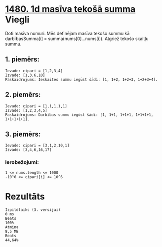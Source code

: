 # [1480. 1d masīva tekošā summa](https://leetcode.com/problems/running-sum-of-1d-array/) Viegli

Doti masīva numuri. Mēs definējam masīva tekošo summu kā darbībasSumma[i] = summa(nums[0]…nums[i]).
Atgriež tekošo skaitļu summu.

 

## 1. piemērs:
    Ievade: cipari = [1,2,3,4]
    Izvade: [1,3,6,10]
    Paskaidrojums: Ieskaites summu iegūst šādi: [1, 1+2, 1+2+3, 1+2+3+4].
## 2. piemērs:
    Ievade: cipari = [1,1,1,1,1]
    Izvade: [1,2,3,4,5]
    Paskaidrojums: Darbības summu iegūst šādi: [1, 1+1, 1+1+1, 1+1+1+1, 1+1+1+1+1].

## 3. piemērs:
    Ievade: cipari = [3,1,2,10,1]
    Izvade: [3,4,6,16,17]


### Ierobežojumi:
    1 <= nums.length <= 1000
    -10^6 <= cipari[i] <= 10^6

# Rezultāts
    Izpildlaiks (3. versijai)
    0 ms
    Beats
    100%
    Atmiņa
    8,5 MB
    Beats
    44,64%